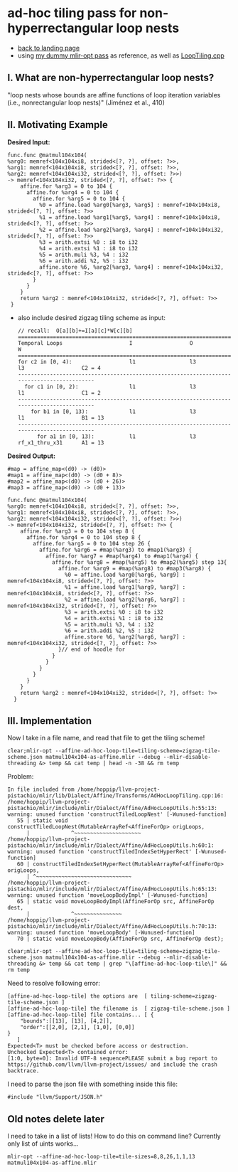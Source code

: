 # ad-hoc tiling pass for non-hyperrectangular loop nests

- [back to landing page](README.md)
- using [my dummy mlir-opt pass](https://github.com/EmilySillars/llvm-project-pistachio/tree/learn-llvm/EMILY-NOTES/add-dummy-pass#avocado-add-a-hello-world-pass-to-mlir-opt) as reference, as well as [LoopTiling.cpp](https://github.com/EmilySillars/llvm-project-pistachio/blob/tiling/mlir/lib/Dialect/Affine/Transforms/LoopTiling.cpp)

## I. What are non-hyperrectangular loop nests?

"loop nests whose bounds are affine functions of loop iteration variables (i.e., nonrectangular loop nests)" (Jiménez et al., 410)

## II. Motivating Example

**Desired Input:**

```
func.func @matmul104x104(
%arg0: memref<104x104xi8, strided<[?, ?], offset: ?>>, 
%arg1: memref<104x104xi8, strided<[?, ?], offset: ?>>, 
%arg2: memref<104x104xi32, strided<[?, ?], offset: ?>>) 
-> memref<104x104xi32, strided<[?, ?], offset: ?>> {
    affine.for %arg3 = 0 to 104 {
      affine.for %arg4 = 0 to 104 {
        affine.for %arg5 = 0 to 104 {
          %0 = affine.load %arg0[%arg3, %arg5] : memref<104x104xi8, strided<[?, ?], offset: ?>>
          %1 = affine.load %arg1[%arg5, %arg4] : memref<104x104xi8, strided<[?, ?], offset: ?>>
          %2 = affine.load %arg2[%arg3, %arg4] : memref<104x104xi32, strided<[?, ?], offset: ?>>
          %3 = arith.extsi %0 : i8 to i32
          %4 = arith.extsi %1 : i8 to i32
          %5 = arith.muli %3, %4 : i32
          %6 = arith.addi %2, %5 : i32
          affine.store %6, %arg2[%arg3, %arg4] : memref<104x104xi32, strided<[?, ?], offset: ?>>
        }
      }
    }
    return %arg2 : memref<104x104xi32, strided<[?, ?], offset: ?>>
 }
```

+ also include desired zigzag tiling scheme as input:

  ```
  // recall:  O[a][b]+=I[a][c]*W[c][b]
  ===========================================================================================
  Temporal Loops                     I                  O                  W                  
  ===========================================================================================
  for c2 in [0, 4):                  l1                 l3                 l3                  C2 = 4
  -------------------------------------------------------------------------------------------
    for c1 in [0, 2):                l1                 l3                 l1                  C1 = 2
  -------------------------------------------------------------------------------------------
      for b1 in [0, 13):             l1                 l3                 l1                  B1 = 13
  -------------------------------------------------------------------------------------------
        for a1 in [0, 13):           l1                 l3                 rf_x1_thru_x31      A1 = 13
  ```

**Desired Output:**

```
#map = affine_map<(d0) -> (d0)>
#map1 = affine_map<(d0) -> (d0 + 8)>
#map2 = affine_map<(d0) -> (d0 + 26)>
#map3 = affine_map<(d0) -> (d0 + 13)>

func.func @matmul104x104(
%arg0: memref<104x104xi8, strided<[?, ?], offset: ?>>, 
%arg1: memref<104x104xi8, strided<[?, ?], offset: ?>>, 
%arg2: memref<104x104xi32, strided<[?, ?], offset: ?>>) 
-> memref<104x104xi32, strided<[?, ?], offset: ?>> {
    affine.for %arg3 = 0 to 104 step 8 {
      affine.for %arg4 = 0 to 104 step 8 {
        affine.for %arg5 = 0 to 104 step 26 {
          affine.for %arg6 = #map(%arg3) to #map1(%arg3) {
            affine.for %arg7 = #map(%arg4) to #map1(%arg4) {
              affine.for %arg8 = #map(%arg5) to #map2(%arg5) step 13{ 
                affine.for %arg9 = #map(%arg8) to #map3(%arg8) {
                  %0 = affine.load %arg0[%arg6, %arg9] : memref<104x104xi8, strided<[?, ?], offset: ?>>
                  %1 = affine.load %arg1[%arg9, %arg7] : memref<104x104xi8, strided<[?, ?], offset: ?>>
                  %2 = affine.load %arg2[%arg6, %arg7] : memref<104x104xi32, strided<[?, ?], offset: ?>>
                  %3 = arith.extsi %0 : i8 to i32
                  %4 = arith.extsi %1 : i8 to i32
                  %5 = arith.muli %3, %4 : i32
                  %6 = arith.addi %2, %5 : i32
                  affine.store %6, %arg2[%arg6, %arg7] : memref<104x104xi32, strided<[?, ?], offset: ?>>
                }// end of hoodle for
              }
            }
          }
        }
      }
    }
    return %arg2 : memref<104x104xi32, strided<[?, ?], offset: ?>>
  }
```

## III. Implementation

Now I take in a file name, and read that file to get the tiling scheme!

```
clear;mlir-opt --affine-ad-hoc-loop-tile=tiling-scheme=zigzag-tile-scheme.json matmul104x104-as-affine.mlir --debug --mlir-disable-threading &> temp && cat temp | head -n -38 && rm temp
```

Problem:

```
In file included from /home/hoppip/llvm-project-pistachio/mlir/lib/Dialect/Affine/Transforms/AdHocLoopTiling.cpp:16:
/home/hoppip/llvm-project-pistachio/mlir/include/mlir/Dialect/Affine/AdHocLoopUtils.h:55:13: warning: unused function 'constructTiledLoopNest' [-Wunused-function]
   55 | static void constructTiledLoopNest(MutableArrayRef<AffineForOp> origLoops,
      |             ^~~~~~~~~~~~~~~~~~~~~~
/home/hoppip/llvm-project-pistachio/mlir/include/mlir/Dialect/Affine/AdHocLoopUtils.h:60:1: warning: unused function 'constructTiledIndexSetHyperRect' [-Wunused-function]
   60 | constructTiledIndexSetHyperRect(MutableArrayRef<AffineForOp> origLoops,
      | ^~~~~~~~~~~~~~~~~~~~~~~~~~~~~~~
/home/hoppip/llvm-project-pistachio/mlir/include/mlir/Dialect/Affine/AdHocLoopUtils.h:65:13: warning: unused function 'moveLoopBodyImpl' [-Wunused-function]
   65 | static void moveLoopBodyImpl(AffineForOp src, AffineForOp dest,
      |             ^~~~~~~~~~~~~~~~
/home/hoppip/llvm-project-pistachio/mlir/include/mlir/Dialect/Affine/AdHocLoopUtils.h:70:13: warning: unused function 'moveLoopBody' [-Wunused-function]
   70 | static void moveLoopBody(AffineForOp src, AffineForOp dest);

```



````
clear;mlir-opt --affine-ad-hoc-loop-tile=tiling-scheme=zigzag-tile-scheme.json matmul104x104-as-affine.mlir --debug --mlir-disable-threading &> temp && cat temp | grep "\[affine-ad-hoc-loop-tile\]" && rm temp
````

Need to resolve following error:

```
[affine-ad-hoc-loop-tile] the options are  [ tiling-scheme=zigzag-tile-scheme.json ]
[affine-ad-hoc-loop-tile] the filename is  [ zigzag-tile-scheme.json ]
[affine-ad-hoc-loop-tile] file contains... [ {
    "bounds":[[13], [13], [4,2]],
    "order":[[2,0], [2,1], [1,0], [0,0]]
}
   ]
Expected<T> must be checked before access or destruction.
Unchecked Expected<T> contained error:
[1:0, byte=0]: Invalid UTF-8 sequencePLEASE submit a bug report to https://github.com/llvm/llvm-project/issues/ and include the crash backtrace.
```



I need to parse the json file with something inside this file: 

```
#include "llvm/Support/JSON.h"
```



## Old notes delete later

I need to take in a list of lists! How to do this on command line? Currently only list of uints works...

```
mlir-opt --affine-ad-hoc-loop-tile=tile-sizes=8,8,26,1,1,13 matmul104x104-as-affine.mlir 
```

